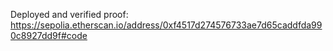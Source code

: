 Deployed and verified proof: https://sepolia.etherscan.io/address/0xf4517d274576733ae7d65caddfda990c8927dd9f#code
